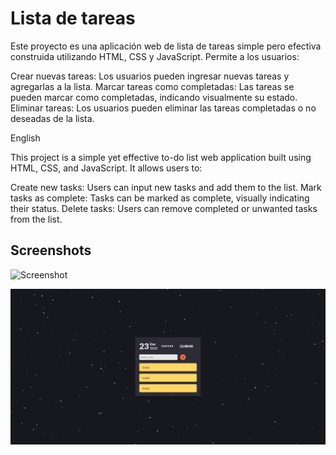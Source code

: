 # Lista de tareas

Este proyecto es una aplicación web de lista de tareas simple pero efectiva construida utilizando HTML, CSS y JavaScript. Permite a los usuarios:

Crear nuevas tareas: Los usuarios pueden ingresar nuevas tareas y agregarlas a la lista.
Marcar tareas como completadas: Las tareas se pueden marcar como completadas, indicando visualmente su estado.
Eliminar tareas: Los usuarios pueden eliminar las tareas completadas o no deseadas de la lista. 

English

This project is a simple yet effective to-do list web application built using HTML, CSS, and JavaScript. It allows users to:

Create new tasks: Users can input new tasks and add them to the list.
Mark tasks as complete: Tasks can be marked as complete, visually indicating their status.
Delete tasks: Users can remove completed or unwanted tasks from the list.




## Screenshots

![Screenshot](screenshot/scree1.gif)

![Screenshot](screenshot/scree2.jpg)
